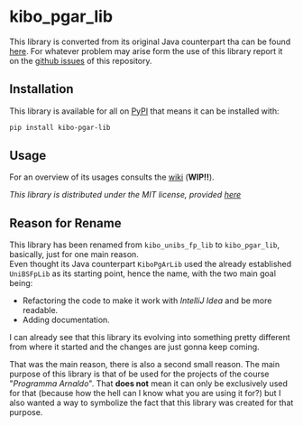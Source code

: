 # kibo_pgar_lib

This library is converted from its original Java counterpart tha can be found [here](https://github.com/AlessandroMuscio/KiboUniBSFpLib). For whatever problem may arise form the use of this library report it on the [github issues](https://github.com/AlessandroMuscio/kibo_unibs_fp_lib/issues) of this repository.

## Installation

This library is available for all on [PyPI](https://pypi.org) that means it can be installed with:

```bash
pip install kibo-pgar-lib
```

## Usage

For an overview of its usages consults the [wiki](https://github.com/AlessandroMuscio/kibo_pgar_lib/wiki) (**WIP!!**).

*This library is distributed under the MIT license, provided [here](LICENSE.txt)*

## Reason for Rename

This library has been renamed from `kibo_unibs_fp_lib` to `kibo_pgar_lib`, basically, just for one main reason. \
Even thought its Java counterpart `KiboPgArLib` used the already established `UniBSFpLib` as its starting point, hence the name, with the two main goal being:

- Refactoring the code to make it work with *IntelliJ Idea* and be more readable.
- Adding documentation.

I can already see that this library its evolving into something pretty different from where it started and the changes are just gonna keep coming.

That was the main reason, there is also a second small reason. The main purpose of this library is that of be used for the projects of the course "*Programma Arnaldo*". That **does not** mean it can only be exclusively used for that (because how the hell can I know what you are using it for?) but I also wanted a way to symbolize the fact that this library was created for that purpose.
